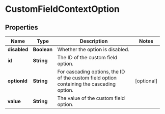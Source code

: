 # CustomFieldContextOption

## Properties
Name | Type | Description | Notes
------------ | ------------- | ------------- | -------------
**disabled** | **Boolean** | Whether the option is disabled. | 
**id** | **String** | The ID of the custom field option. | 
**optionId** | **String** | For cascading options, the ID of the custom field option containing the cascading option. |  [optional]
**value** | **String** | The value of the custom field option. | 
